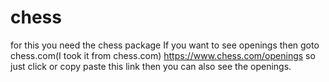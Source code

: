 # chess
for this you need the chess package
If you want to see openings then goto chess.com(I took it from chess.com)
https://www.chess.com/openings so just click or copy paste this link then you can also see the openings.
